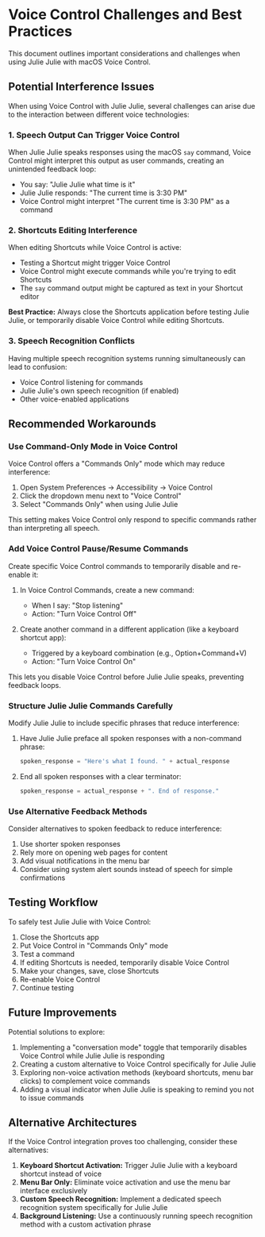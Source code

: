# Voice Control Challenges and Best Practices

This document outlines important considerations and challenges when using Julie Julie with macOS Voice Control.

## Potential Interference Issues

When using Voice Control with Julie Julie, several challenges can arise due to the interaction between different voice technologies:

### 1. Speech Output Can Trigger Voice Control

When Julie Julie speaks responses using the macOS `say` command, Voice Control might interpret this output as user commands, creating an unintended feedback loop:

- You say: "Julie Julie what time is it"
- Julie Julie responds: "The current time is 3:30 PM"
- Voice Control might interpret "The current time is 3:30 PM" as a command

### 2. Shortcuts Editing Interference

When editing Shortcuts while Voice Control is active:
- Testing a Shortcut might trigger Voice Control
- Voice Control might execute commands while you're trying to edit Shortcuts
- The `say` command output might be captured as text in your Shortcut editor

**Best Practice:** Always close the Shortcuts application before testing Julie Julie, or temporarily disable Voice Control while editing Shortcuts.

### 3. Speech Recognition Conflicts

Having multiple speech recognition systems running simultaneously can lead to confusion:
- Voice Control listening for commands
- Julie Julie's own speech recognition (if enabled)
- Other voice-enabled applications

## Recommended Workarounds

### Use Command-Only Mode in Voice Control

Voice Control offers a "Commands Only" mode which may reduce interference:

1. Open System Preferences → Accessibility → Voice Control
2. Click the dropdown menu next to "Voice Control"
3. Select "Commands Only" when using Julie Julie

This setting makes Voice Control only respond to specific commands rather than interpreting all speech.

### Add Voice Control Pause/Resume Commands

Create specific Voice Control commands to temporarily disable and re-enable it:

1. In Voice Control Commands, create a new command:
   - When I say: "Stop listening"
   - Action: "Turn Voice Control Off"

2. Create another command in a different application (like a keyboard shortcut app):
   - Triggered by a keyboard combination (e.g., Option+Command+V)
   - Action: "Turn Voice Control On"

This lets you disable Voice Control before Julie Julie speaks, preventing feedback loops.

### Structure Julie Julie Commands Carefully

Modify Julie Julie to include specific phrases that reduce interference:

1. Have Julie Julie preface all spoken responses with a non-command phrase:
   ```python
   spoken_response = "Here's what I found. " + actual_response
   ```

2. End all spoken responses with a clear terminator:
   ```python
   spoken_response = actual_response + ". End of response."
   ```

### Use Alternative Feedback Methods

Consider alternatives to spoken feedback to reduce interference:

1. Use shorter spoken responses
2. Rely more on opening web pages for content
3. Add visual notifications in the menu bar
4. Consider using system alert sounds instead of speech for simple confirmations

## Testing Workflow

To safely test Julie Julie with Voice Control:

1. Close the Shortcuts app
2. Put Voice Control in "Commands Only" mode
3. Test a command
4. If editing Shortcuts is needed, temporarily disable Voice Control
5. Make your changes, save, close Shortcuts
6. Re-enable Voice Control
7. Continue testing

## Future Improvements

Potential solutions to explore:

1. Implementing a "conversation mode" toggle that temporarily disables Voice Control while Julie Julie is responding
2. Creating a custom alternative to Voice Control specifically for Julie Julie
3. Exploring non-voice activation methods (keyboard shortcuts, menu bar clicks) to complement voice commands
4. Adding a visual indicator when Julie Julie is speaking to remind you not to issue commands

## Alternative Architectures

If the Voice Control integration proves too challenging, consider these alternatives:

1. **Keyboard Shortcut Activation:** Trigger Julie Julie with a keyboard shortcut instead of voice
2. **Menu Bar Only:** Eliminate voice activation and use the menu bar interface exclusively
3. **Custom Speech Recognition:** Implement a dedicated speech recognition system specifically for Julie Julie
4. **Background Listening:** Use a continuously running speech recognition method with a custom activation phrase
